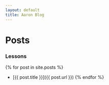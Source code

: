 ```yaml
---
layout: default
title: Aaron Blog
---
```


# Posts
### Lessons 

{% for post in site.posts %}
- [{{ post.title }}]({{ post.url }})
{% endfor %}

